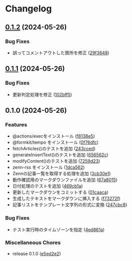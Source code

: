 # Changelog

## [0.1.2](https://github.com/ryohidaka/zenn-article-fetcher/compare/v0.1.1...v0.1.2) (2024-05-26)


### Bug Fixes

* 誤ってコメントアウトした箇所を修正 ([29f3648](https://github.com/ryohidaka/zenn-article-fetcher/commit/29f36486d8ecc28f052cb032c21b099d6184b631))

## [0.1.1](https://github.com/ryohidaka/zenn-article-fetcher/compare/v0.1.0...v0.1.1) (2024-05-26)


### Bug Fixes

* 更新判定処理を修正 ([102bff5](https://github.com/ryohidaka/zenn-article-fetcher/commit/102bff50b4116002471dccb7c39b6a83fe4d279b))

## 0.1.0 (2024-05-26)


### Features

* @actions/execをインストール ([f8138e5](https://github.com/ryohidaka/zenn-article-fetcher/commit/f8138e5df08dcb8d3fd7537c76df113b9b8c7b2d))
* @formkit/tempo をインストール ([0f76dfc](https://github.com/ryohidaka/zenn-article-fetcher/commit/0f76dfcf0386cb5013f33d27fc5cc6a916257770))
* fetchArticles()のテストを追加 ([243cced](https://github.com/ryohidaka/zenn-article-fetcher/commit/243ccedfec64b157fb13e9934e2007e226136d13))
* generateInsertText()のテストを追加 ([656562c](https://github.com/ryohidaka/zenn-article-fetcher/commit/656562c7b9644060a1b1306c6fe1687d15493c39))
* modifyContent()のテストを追加 ([7259d23](https://github.com/ryohidaka/zenn-article-fetcher/commit/7259d23acbb34d17b6c89daeb9913b9912f1b445))
* zenn-rss をインストール ([1dca562](https://github.com/ryohidaka/zenn-article-fetcher/commit/1dca562f053a7f3d73aa6d9b69402830b41fd4ca))
* Zennの記事一覧を取得する処理を追加 ([3cb30e1](https://github.com/ryohidaka/zenn-article-fetcher/commit/3cb30e1cb3b3e0c05a1c03a1725ea501e74e0309))
* 動作確認用のマークダウンファイルを追加 ([67a8015](https://github.com/ryohidaka/zenn-article-fetcher/commit/67a801516e8c6ba6fb155fe5d2dc60acecb9c71a))
* 日付処理のテストを追加 ([469cb1a](https://github.com/ryohidaka/zenn-article-fetcher/commit/469cb1a65129142950a2a114039a91fee17e1717))
* 更新したマークダウンをコミットする ([01caaca](https://github.com/ryohidaka/zenn-article-fetcher/commit/01caaca56dcc13998beef6a0f81448e70de66cfb))
* 生成したテキストをマークダウンに挿入する ([f73272f](https://github.com/ryohidaka/zenn-article-fetcher/commit/f73272f731e3219bb6129004fc8a0e944b04c1a3))
* 記事リストをテンプレート文字列の形式に変換 ([247cbc8](https://github.com/ryohidaka/zenn-article-fetcher/commit/247cbc8bf2c42483f528e0fa973059ea83f3a502))


### Bug Fixes

* テスト実行時のタイムゾーンを指定 ([4ed861a](https://github.com/ryohidaka/zenn-article-fetcher/commit/4ed861a8deff15e8197e84c36ba7f41b7a004eaa))


### Miscellaneous Chores

* release 0.1.0 ([e5ed2e2](https://github.com/ryohidaka/zenn-article-fetcher/commit/e5ed2e25c5eb4b61cdd256ae60a8358686d7f2ee))
